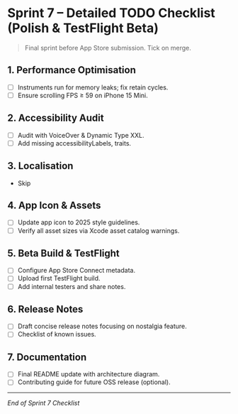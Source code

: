 # Sprint 7 – Detailed TODO Checklist (Polish & TestFlight Beta)

> Final sprint before App Store submission. Tick on merge.

## 1. Performance Optimisation

- [ ] Instruments run for memory leaks; fix retain cycles.
- [ ] Ensure scrolling FPS ≥ 59 on iPhone 15 Mini.

## 2. Accessibility Audit

- [ ] Audit with VoiceOver & Dynamic Type XXL.
- [ ] Add missing accessibilityLabels, traits.

## 3. Localisation

- Skip

## 4. App Icon & Assets

- [ ] Update app icon to 2025 style guidelines.
- [ ] Verify all asset sizes via Xcode asset catalog warnings.

## 5. Beta Build & TestFlight

- [ ] Configure App Store Connect metadata.
- [ ] Upload first TestFlight build.
- [ ] Add internal testers and share notes.

## 6. Release Notes

- [ ] Draft concise release notes focusing on nostalgia feature.
- [ ] Checklist of known issues.

## 7. Documentation

- [ ] Final README update with architecture diagram.
- [ ] Contributing guide for future OSS release (optional).

---

*End of Sprint 7 Checklist*
